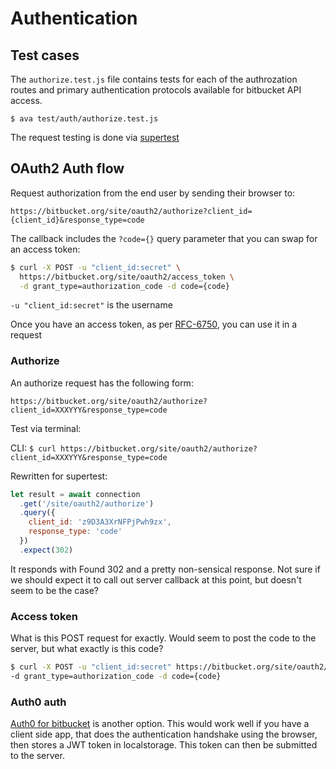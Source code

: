 # Authentication

## Test cases

The `authorize.test.js` file contains tests for each of the authrozation routes and primary authentication protocols available for bitbucket API access.

`$ ava test/auth/authorize.test.js`

The request testing is done via [supertest](https://github.com/visionmedia/supertest)

## OAuth2 Auth flow

Request authorization from the end user by sending their browser to:

`https://bitbucket.org/site/oauth2/authorize?client_id={client_id}&response_type=code`

The callback includes the `?code={}` query parameter that you can swap for an access token:

```bash
$ curl -X POST -u "client_id:secret" \
  https://bitbucket.org/site/oauth2/access_token \
  -d grant_type=authorization_code -d code={code}
```

`-u "client_id:secret"` is the username

Once you have an access token, as per [RFC-6750](https://tools.ietf.org/html/rfc6749), you can use it in a request

### Authorize

An authorize request has the following form:

`https://bitbucket.org/site/oauth2/authorize?client_id=XXXYYY&response_type=code`

Test via terminal:

CLI: `$ curl https://bitbucket.org/site/oauth2/authorize?client_id=XXXYYY&response_type=code`

Rewritten for supertest:

```js
let result = await connection
  .get('/site/oauth2/authorize')
  .query({
    client_id: 'z9D3A3XrNFPjPwh9zx',
    response_type: 'code'
  })
  .expect(302)
```

It responds with Found 302 and a pretty non-sensical response.
Not sure if we should expect it to call out server callback at this point, but doesn't seem to be the case?

### Access token

What is this POST request for exactly. Would seem to post the code to the server, but what exactly is this code?

```bash
$ curl -X POST -u "client_id:secret" https://bitbucket.org/site/oauth2/access_token \
-d grant_type=authorization_code -d code={code}
```

### Auth0 auth

[Auth0 for bitbucket](https://auth0.com/docs/connections/social/bitbucket) is another option. This would work well if you have a client side app, that does the authentication handshake using the browser, then stores a JWT token in localstorage.
This token can then be submitted to the server.
